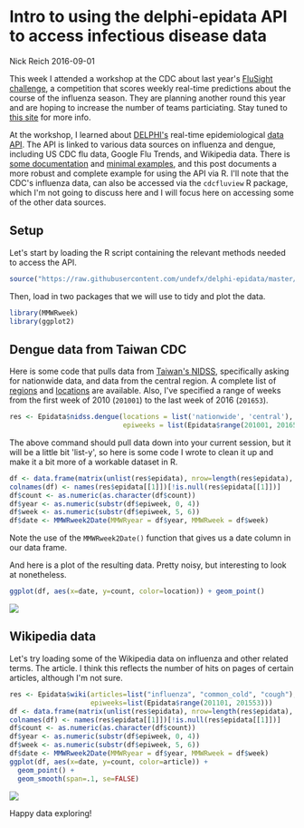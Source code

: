 Intro to using the delphi-epidata API to access infectious disease data
================
Nick Reich
2016-09-01

This week I attended a workshop at the CDC about last year's [FluSight challenge](https://predict.phiresearchlab.org/flu/index.html), a competition that scores weekly real-time predictions about the course of the influenza season. They are planning another round this year and are hoping to increase the number of teams particiating. Stay tuned to [this site](https://predict.phiresearchlab.org/flu/index.html) for more info.

At the workshop, I learned about [DELPHI's](http://delphi.midas.cs.cmu.edu/) real-time epidemiological [data API](https://github.com/undefx/delphi-epidata). The API is linked to various data sources on influenza and dengue, including US CDC flu data, Google Flu Trends, and Wikipedia data. There is [some documentation](https://github.com/undefx/delphi-epidata#the-api) and [minimal examples](https://github.com/undefx/delphi-epidata#code-samples), and this post documents a more robust and complete example for using the API via R. I'll note that the CDC's influenza data, can also be accessed via the `cdcfluview` R package, which I'm not going to discuss here and I will focus here on accessing some of the other data sources.

Setup
-----

Let's start by loading the R script containing the relevant methods needed to access the API.

``` r
source("https://raw.githubusercontent.com/undefx/delphi-epidata/master/code/delphi_epidata.R")
```

Then, load in two packages that we will use to tidy and plot the data.

``` r
library(MMWRweek)
library(ggplot2)
```

Dengue data from Taiwan CDC
---------------------------

Here is some code that pulls data from [Taiwan's NIDSS](http://nidss.cdc.gov.tw/en/), specifically asking for nationwide data, and data from the central region. A complete list of [regions](https://github.com/undefx/delphi-epidata/blob/master/labels/nidss_regions.txt) and [locations](https://github.com/undefx/delphi-epidata/blob/master/labels/nidss_locations.txt) are available. Also, I've specified a range of weeks from the first week of 2010 (`201001`) to the last week of 2016 (`201653`).

``` r
res <- Epidata$nidss.dengue(locations = list('nationwide', 'central'), 
                            epiweeks = list(Epidata$range(201001, 201653)))
```

The above command should pull data down into your current session, but it will be a little bit 'list-y', so here is some code I wrote to clean it up and make it a bit more of a workable dataset in R.

``` r
df <- data.frame(matrix(unlist(res$epidata), nrow=length(res$epidata), byrow=T))
colnames(df) <- names(res$epidata[[1]])[!is.null(res$epidata[[1]])]
df$count <- as.numeric(as.character(df$count))
df$year <- as.numeric(substr(df$epiweek, 0, 4))
df$week <- as.numeric(substr(df$epiweek, 5, 6))
df$date <- MMWRweek2Date(MMWRyear = df$year, MMWRweek = df$week)
```

Note the use of the `MMWRweek2Date()` function that gives us a date column in our data frame.

And here is a plot of the resulting data. Pretty noisy, but interesting to look at nonetheless.

``` r
ggplot(df, aes(x=date, y=count, color=location)) + geom_point()
```

![](epidata-api-sandbox_files/figure-markdown_github/plot-1.png)

Wikipedia data
--------------

Let's try loading some of the Wikipedia data on influenza and other related terms. The article. I think this reflects the number of hits on pages of certain articles, although I'm not sure.

``` r
res <- Epidata$wiki(articles=list("influenza", "common_cold", "cough"),
                    epiweeks=list(Epidata$range(201101, 201553)))
df <- data.frame(matrix(unlist(res$epidata), nrow=length(res$epidata), byrow=T))
colnames(df) <- names(res$epidata[[1]])[!is.null(res$epidata[[1]])]
df$count <- as.numeric(as.character(df$count))
df$year <- as.numeric(substr(df$epiweek, 0, 4))
df$week <- as.numeric(substr(df$epiweek, 5, 6))
df$date <- MMWRweek2Date(MMWRyear = df$year, MMWRweek = df$week)
ggplot(df, aes(x=date, y=count, color=article)) + 
  geom_point() + 
  geom_smooth(span=.1, se=FALSE)
```

![](epidata-api-sandbox_files/figure-markdown_github/unnamed-chunk-3-1.png)

Happy data exploring!
